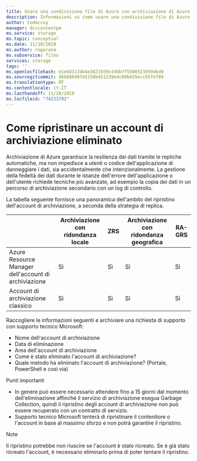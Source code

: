 ```yaml
---
title: Usare una condivisione file di Azure con archiviazione di Azure | Microsoft Docs
description: Informazioni su come usare una condivisione file di Azure con Windows e Windows Server.
author: todmccoy
manager: dcscontentpm
ms.service: storage
ms.topic: conceptual
ms.date: 11/19/2019
ms.author: rogarana
ms.subservice: files
services: storage
tags: ''
ms.openlocfilehash: e1e581134b4e3821659c43bb7f55003239594bd9
ms.sourcegitcommit: d6b68b907e5158b451239e4c09bb55eccb5fef89
ms.translationtype: MT
ms.contentlocale: it-IT
ms.lasthandoff: 11/20/2019
ms.locfileid: "74233792"
---
```

# <a name="how-to-recover-a-deleted-storage-account"></a>Come ripristinare un account di archiviazione eliminato

Archiviazione di Azure garantisce la resilienza dei dati tramite le repliche automatiche, ma non impedisce a utenti o codice dell'applicazione di danneggiare i dati, sia accidentalmente che intenzionalmente. La gestione della fedeltà dei dati durante le istanze dell'errore dell'applicazione o dell'utente richiede tecniche più avanzate, ad esempio la copia dei dati in un percorso di archiviazione secondario con un log di controllo.

La tabella seguente fornisce una panoramica dell'ambito del ripristino dell'account di archiviazione, a seconda della strategia di replica.

| |Archiviazione con ridondanza locale|ZRS|Archiviazione con ridondanza geografica|RA-GRS|
|---|---|---|---|---|
|Azure Resource Manager dell'account di archiviazione|Sì|Sì|Sì|Sì|
|Account di archiviazione classico|Sì|Sì|Sì|Sì|

Raccogliere le informazioni seguenti e archiviare una richiesta di supporto con supporto tecnico Microsoft:

* Nome dell'account di archiviazione
* Data di eliminazione
* Area dell'account di archiviazione
* Come è stato eliminato l'account di archiviazione?
* Quale metodo ha eliminato l'account di archiviazione? (Portale, PowerShell e così via)

Punti importanti

* In genere può essere necessario attendere fino a 15 giorni dal momento dell'eliminazione affinché il servizio di archiviazione esegua Garbage Collection, quindi il ripristino degli account di archiviazione non può essere recuperato con un contratto di servizio.
* Supporto tecnico Microsoft tenterà di ripristinare il contenitore o l'account in base al massimo sforzo e non potrà garantire il ripristino.

> [!NOTE]
> Il ripristino potrebbe non riuscire se l'account è stato ricreato. Se è già stato ricreato l'account, è necessario eliminarlo prima di poter tentare il ripristino.
